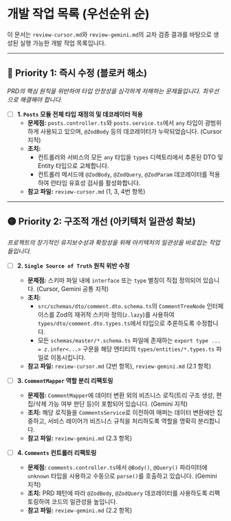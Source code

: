 # 개발 작업 목록 (우선순위 순)

이 문서는 `review-cursor.md`와 `review-gemini.md`의 교차 검증 결과를 바탕으로 생성된 실행 가능한 개발 작업 목록입니다.

---

## 🔴 Priority 1: 즉시 수정 (블로커 해소)

*PRD의 핵심 원칙을 위반하여 타입 안정성을 심각하게 저해하는 문제들입니다. 최우선으로 해결해야 합니다.*

- [ ] **1. `Posts` 모듈 전체 타입 재정의 및 데코레이터 적용**
  - **문제점:** `posts.controller.ts`와 `posts.service.ts`에서 `any` 타입이 광범위하게 사용되고 있으며, `@ZodBody` 등의 데코레이터가 누락되었습니다. (Cursor 지적)
  - **조치:**
    - 컨트롤러와 서비스의 모든 `any` 타입을 `types` 디렉토리에서 추론된 DTO 및 Entity 타입으로 교체합니다.
    - 컨트롤러 메서드에 `@ZodBody`, `@ZodQuery`, `@ZodParam` 데코레이터를 적용하여 런타임 유효성 검사를 활성화합니다.
  - **참고 파일:** `review-cursor.md` (1, 3, 4번 항목)

---

## 🟡 Priority 2: 구조적 개선 (아키텍처 일관성 확보)

*프로젝트의 장기적인 유지보수성과 확장성을 위해 아키텍처의 일관성을 바로잡는 작업들입니다.*

- [ ] **2. `Single Source of Truth` 원칙 위반 수정**
  - **문제점:** 스키마 파일 내에 `interface` 또는 `type` 별칭이 직접 정의되어 있습니다. (Cursor, Gemini 공통 지적)
  - **조치:**
    - `src/schemas/dto/comment.dto.schema.ts`의 `CommentTreeNode` 인터페이스를 Zod의 재귀적 스키마 정의(`z.lazy`)를 사용하여 `types/dto/comment.dto.types.ts`에서 타입으로 추론하도록 수정합니다.
    - 모든 `schemas/master/*.schema.ts` 파일에 존재하는 `export type ... = z.infer<...>` 구문을 해당 엔티티의 `types/entities/*.types.ts` 파일로 이동시킵니다.
  - **참고 파일:** `review-cursor.md` (2번 항목), `review-gemini.md` (2.1 항목)

- [ ] **3. `CommentMapper` 역할 분리 리팩토링**
  - **문제점:** `CommentMapper`에 데이터 변환 외의 비즈니스 로직(트리 구조 생성, 편집/삭제 가능 여부 판단 등)이 포함되어 있습니다. (Gemini 지적)
  - **조치:** 해당 로직들을 `CommentsService`로 이전하여 매퍼는 데이터 변환에만 집중하고, 서비스 레이어가 비즈니스 규칙을 처리하도록 역할을 명확히 분리합니다.
  - **참고 파일:** `review-gemini.md` (2.3 항목)

- [ ] **4. `Comments` 컨트롤러 리팩토링**
  - **문제점:** `comments.controller.ts`에서 `@Body()`, `@Query()` 파라미터에 `unknown` 타입을 사용하고 수동으로 `parse()`를 호출하고 있습니다. (Gemini 지적)
  - **조치:** PRD 패턴에 따라 `@ZodBody`, `@ZodQuery` 데코레이터를 사용하도록 리팩토링하여 코드의 일관성을 높입니다.
  - **참고 파일:** `review-gemini.md` (2.2 항목)

